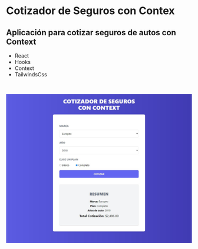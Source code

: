 # Cotizador de Seguros con Contex

## Aplicación para cotizar seguros de autos con Context

- React
- Hooks
- Context
- TailwindsCss

&nbsp;      

![](./src/img/seguros-context.jpg)
